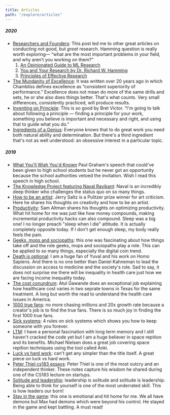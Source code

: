 ```yaml
---
title: Articles
path: "/explore/articles"
---
```


##### 2020
- [Researchers and Founders](https://blog.samaltman.com/researchers-and-founders): This post led me to other great articles on conducting not good, but _great_ research. Hamming question is really worth exploring— “what are the most important problems in your field, and why aren’t you working on them?”
    1. [An Opinionated Guide to ML Research](http://joschu.net/blog/opinionated-guide-ml-research.html)
    2. [You and Your Research by Dr. Richard W. Hamming](http://www.cs.virginia.edu/~robins/YouAndYourResearch.html)
    3. [Principles of Effective Research](http://michaelnielsen.org/blog/principles-of-effective-research/) 
- [The Mundanity of Excellence](https://fermatslibrary.com/s/the-mundanity-of-excellence-an-ethnographic-report-on-stratification-and-olympic-swimmers): It was written over 20 years ago in which Chambliss defines excellence as “consistent superiority of performance.” Excellence does not mean do more of the same drills and sets, he or she also does things better. That's what counts. Very small differences, consistently practiced, will produce results. 
- [Inventing on Principle](https://www.youtube.com/watch?v=PUv66718DII): This is so good by Bret Victor. “I'm going to talk about following a principle — finding a principle for your work, something you believe is important and necessary and right, and using that to guide what you do.”
- [Ingredients of a Genius](http://paulgraham.com/genius.html): Everyone knows that to do great work you need both natural ability and determination. But there's a third ingredient that's not as well understood: an obsessive interest in a particular topic.

##### 2019
- [What You'll Wish You'd Known](http://www.paulgraham.com/hs.html) Paul Graham's speech that could've been given to high school students but he never got an opportunity because the school authorities vetoed the invitation. Wish I read this speech in high school.
- [The Knowledge Project featuring Naval Ravikant](https://fs.blog/wp-content/uploads/2017/02/Naval-Ravikant-TKP.pdf): Naval is an incredibly deep thinker who challenges the status quo on so many things.
- [How to be an artist](https://www.vulture.com/2018/11/jerry-saltz-how-to-be-an-artist.html): Jerry Saltz is a Pulitzer prize winner for art criticism. Here he shares his thoughts on creativity and how to be an artist.
- [Productivity](http://blog.samaltman.com/productivity): Sam Altman shares his thoughts on optimizing productivity. What hit home for me was just like how money compounds, making incremental productivity hacks can also compound. Sleep was a big one! I no longer preach "sleep when I die" attitude. It is actually completely opposite today. If I don't get enough sleep, my body really feels the pain.
- [Geeks, mops and sociopaths](https://meaningness.com/geeks-mops-sociopaths): this one was fascinating about how things take off and the role geeks, mops and sociopaths play a role. This can be applied to so many things, especially the digital coin trend.
- [Death is optional](https://www.edge.org/conversation/yuval_noah_harari-daniel_kahneman-death-is-optional): I am a huge fan of Yuval and his work on Homo Sapiens. And there is no one better than Daniel Kahneman to lead the discussion on access to medicine and the society's role. Sad to say, it does not surprise me there will be inequality in health care just how we are facing income inequality today.
- [The cost conundrum](https://www.newyorker.com/magazine/2009/06/01/the-cost-conundrum): Atul Gawande does an exceptional job explaining how healthcare cost varies in two seprate towns in Texas for the same treatment. A long but worth the read to understand the health care issues in America.
- [1000 true fans](https://kk.org/thetechnium/1000-true-fans/): no more chasing millions and 20x growth rate because a creator's job is to find the true fans. There is so much joy in finding the first 1000 true fans.
- [Sick systems](http://www.issendai.com/psychology/sick-systems.html): 4 rules on sick systems which shows you how to keep someone with you forever.
- [LTM](http://augmentingcognition.com/ltm.html): I have a personal fascination with long term memory and I still haven't cracked the code yet but I am a huge believer in space repition and its benefits. Michael Nielsen does a great job covering space repition techniques using the tool called Anki.
- [Luck vs hard work](https://jamesclear.com/luck-vs-hard-work): can't get any simpler than the title itself. A great piece on luck vs hard work.
- [Peter Thiel cs183 essays](http://blakemasters.com/peter-thiels-cs183-startup): Peter Thiel is one of the most outcry and an independent thinker. These notes capture his wisdom he shared during one of the CS183 lecture on startups. 
- [Solitude and leadership](https://theamericanscholar.org/solitude-and-leadership/#.XU5OtJNKifU): leadership is solitude and solitude is leadership. Being able to think for yourself is one of the most underrated skill. This is how leaders our born!
- [Stay in the game](https://www.albertbridgecapital.com/drew-views/2019/6/17/stay-in-the-game): this one is emotional and hit home for me. We all have demons but Max had demons which were beyond his control. He stayed in the game and kept battling. A must read!